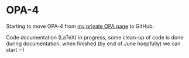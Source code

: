 # OPA-4

Starting to move OPA-4 from [my private OPA page](https://andreas-streun.de/opa) to GitHub.

Code documentation (LaTeX) in progress, some clean-up of code is done during documentation, when finished (by end of June hoepfully) we can start :-)
